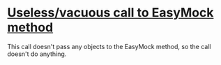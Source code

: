 # [Useless/vacuous call to EasyMock method](https://spotbugs.readthedocs.io/en/latest/bugDescriptions.html#DMI_VACUOUS_CALL_TO_EASYMOCK_METHOD)

This call doesn't pass any objects to the EasyMock method, so the call doesn't do anything.
